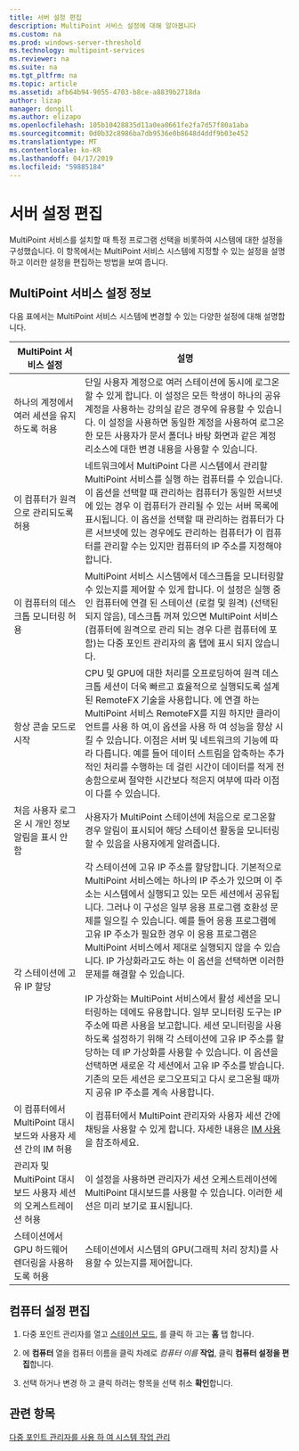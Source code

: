 ```yaml
---
title: 서버 설정 편집
description: MultiPoint 서비스 설정에 대해 알아봅니다
ms.custom: na
ms.prod: windows-server-threshold
ms.technology: multipoint-services
ms.reviewer: na
ms.suite: na
ms.tgt_pltfrm: na
ms.topic: article
ms.assetid: afb64b94-9055-4703-b8ce-a8839b2718da
author: lizap
manager: dongill
ms.author: elizapo
ms.openlocfilehash: 105b10428835d11a0ea0661fe2fa7d57f80a1aba
ms.sourcegitcommit: 0d0b32c8986ba7db9536e0b8648d4ddf9b03e452
ms.translationtype: MT
ms.contentlocale: ko-KR
ms.lasthandoff: 04/17/2019
ms.locfileid: "59885184"
---
```

# <a name="edit-server-settings"></a>서버 설정 편집
MultiPoint 서비스를 설치할 때 특정 프로그램 선택을 비롯하여 시스템에 대한 설정을 구성했습니다. 이 항목에서는 MultiPoint 서비스 시스템에 지정할 수 있는 설정을 설명하고 이러한 설정을 편집하는 방법을 보여 줍니다.  
  
## <a name="about-multipoint-services-settings"></a>MultiPoint 서비스 설정 정보  
다음 표에서는 MultiPoint 서비스 시스템에 변경할 수 있는 다양한 설정에 대해 설명합니다.  
  
|MultiPoint 서비스 설정|설명|  
|-----------------------------------------------------------------------------------------|---------------|  
|하나의 계정에서 여러 세션을 유지하도록 허용|단일 사용자 계정으로 여러 스테이션에 동시에 로그온할 수 있게 합니다. 이 설정은 모든 학생이 하나의 공유 계정을 사용하는 강의실 같은 경우에 유용할 수 있습니다. 이 설정을 사용하면 동일한 계정을 사용하여 로그온한 모든 사용자가 문서 폴더나 바탕 화면과 같은 계정 리소스에 대한 변경 내용을 사용할 수 있습니다.|  
|이 컴퓨터가 원격으로 관리되도록 허용|네트워크에서 MultiPoint 다른 시스템에서 관리할 MultiPoint 서비스를 실행 하는 컴퓨터를 수 있습니다. 이 옵션을 선택할 때 관리하는 컴퓨터가 동일한 서브넷에 있는 경우 이 컴퓨터가 관리될 수 있는 서버 목록에 표시됩니다. 이 옵션을 선택할 때 관리하는 컴퓨터가 다른 서브넷에 있는 경우에도 관리하는 컴퓨터가 이 컴퓨터를 관리할 수는 있지만 컴퓨터의 IP 주소를 지정해야 합니다.|
|이 컴퓨터의 데스크톱 모니터링 허용|MultiPoint 서비스 시스템에서 데스크톱을 모니터링할 수 있는지를 제어할 수 있게 합니다. 이 설정은 실행 중인 컴퓨터에 연결 된 스테이션 (로컬 및 원격) (선택된 되지 않음), 데스크톱 꺼져 있으면 MultiPoint 서비스 (컴퓨터에 원격으로 관리 되는 경우 다른 컴퓨터에 포함)는 다중 포인트 관리자의 홈 탭에 표시 되지 않습니다.|  
|항상 콘솔 모드로 시작|CPU 및 GPU에 대한 처리를 오프로딩하여 원격 데스크톱 세션이 더욱 빠르고 효율적으로 실행되도록 설계된 RemoteFX 기술을 사용합니다. 에 연결 하는 MultiPoint 서비스 RemoteFX를 지원 하지만 클라이언트를 사용 하 여,이 옵션을 사용 하 여 성능을 향상 시킬 수 있습니다. 이점은 서버 및 네트워크의 기능에 따라 다릅니다. 예를 들어 데이터 스트림을 압축하는 추가적인 처리를 수행하는 데 걸린 시간이 데이터를 적게 전송함으로써 절약한 시간보다 적은지 여부에 따라 이점이 다를 수 있습니다.|  
|처음 사용자 로그온 시 개인 정보 알림을 표시 안 함|사용자가 MultiPoint 스테이션에 처음으로 로그온할 경우 알림이 표시되어 해당 스테이션 활동을 모니터링할 수 있음을 사용자에게 알려줍니다.|  
|각 스테이션에 고유 IP 할당|각 스테이션에 고유 IP 주소를 할당합니다. 기본적으로 MultiPoint 서비스에는 하나의 IP 주소가 있으며 이 주소는 시스템에서 실행되고 있는 모든 세션에서 공유됩니다. 그러나 이 구성은 일부 응용 프로그램 호환성 문제를 일으킬 수 있습니다. 예를 들어 응용 프로그램에 고유 IP 주소가 필요한 경우 이 응용 프로그램은 MultiPoint 서비스에서 제대로 실행되지 않을 수 있습니다. IP 가상화라고도 하는 이 옵션을 선택하면 이러한 문제를 해결할 수 있습니다.<br /><br />IP 가상화는 MultiPoint 서비스에서 활성 세션을 모니터링하는 데에도 유용합니다. 일부 모니터링 도구는 IP 주소에 따른 사용을 보고합니다. 세션 모니터링을 사용하도록 설정하기 위해 각 스테이션에 고유 IP 주소를 할당하는 데 IP 가상화를 사용할 수 있습니다. 이 옵션을 선택하면 새로운 각 세션에서 고유 IP 주소를 받습니다. 기존의 모든 세션은 로그오프되고 다시 로그온될 때까지 공유 IP 주소를 계속 사용합니다.|  
|이 컴퓨터에서 MultiPoint 대시보드와 사용자 세션 간의 IM 허용|이 컴퓨터에서 MultiPoint 관리자와 사용자 세션 간에 채팅을 사용할 수 있게 합니다. 자세한 내용은 [IM 사용](Use-IM.md)을 참조하세요.|  
|관리자 및 MultiPoint 대시보드 사용자 세션의 오케스트레이션 허용|이 설정을 사용하면 관리자가 세션 오케스트레이션에 MultiPoint 대시보드를 사용할 수 있습니다. 이러한 세션은 미리 보기로 표시됩니다.|  
|스테이션에서 GPU 하드웨어 렌더링을 사용하도록 허용|스테이션에서 시스템의 GPU(그래픽 처리 장치)를 사용할 수 있는지를 제어합니다.|   
  
## <a name="editing-the-computer-settings"></a>컴퓨터 설정 편집  
  
1.  다중 포인트 관리자를 열고 [스테이션 모드](Switch-Between-Modes.md), 를 클릭 하 고는 **홈** 탭 합니다.  
  
2.  에 **컴퓨터** 열을 컴퓨터 이름을 클릭 차례로 *컴퓨터 이름* **작업**, 클릭 **컴퓨터 설정을 편집**합니다.  
  
3.  선택 하거나 변경 하 고 클릭 하려는 항목을 선택 취소 **확인**합니다.  
  
## <a name="see-also"></a>관련 항목  
[다중 포인트 관리자를 사용 하 여 시스템 작업 관리](Manage-System-Tasks-Using-MultiPoint-Manager.md)  
  
